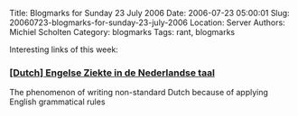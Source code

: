 Title: Blogmarks for Sunday 23 July 2006
Date: 2006-07-23 05:00:01
Slug: 20060723-blogmarks-for-sunday-23-july-2006
Location: Server
Authors: Michiel Scholten
Category: blogmarks
Tags: rant, blogmarks

<p>Interesting links of this week:</p>
<h3><a href="http://nl.wikipedia.org/wiki/Engelse_ziekte_%28taal%29">[Dutch] Engelse Ziekte in de Nederlandse taal</a></h3>
<p>The phenomenon of writing non-standard Dutch because of applying English grammatical rules</p>
